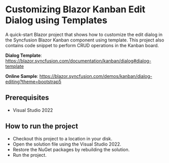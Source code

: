 # Customizing Blazor Kanban Edit Dialog using Templates

A quick-start Blazor project that shows how to customize the edit dialog in the Syncfusion Blazor Kanban component using template. This project also contains code snippet to perform CRUD operations in the Kanban board.

**Dialog Template**: https://blazor.syncfusion.com/documentation/kanban/dialog#dialog-template

**Online Sample**: https://blazor.syncfusion.com/demos/kanban/dialog-editing?theme=bootstrap5

## Prerequisites

* Visual Studio 2022

## How to run the project

* Checkout this project to a location in your disk.
* Open the solution file using the Visual Studio 2022.
* Restore the NuGet packages by rebuilding the solution.
* Run the project.
